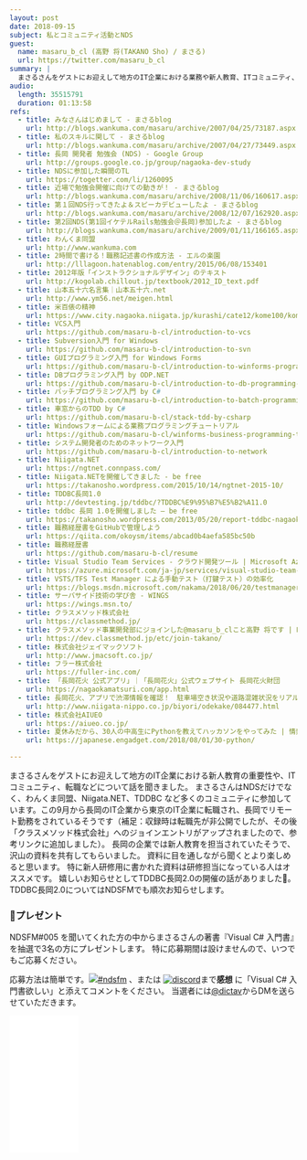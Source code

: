```yaml
---
layout: post
date: 2018-09-15
subject: 私とコミュニティ活動とNDS
guest:
  name: masaru_b_cl (高野 将(TAKANO Sho) / まさる)
  url: https://twitter.com/masaru_b_cl
summary: |
  まさるさんをゲストにお迎えして地方のIT企業における業務や新人教育、ITコミュニティ、転職などについて話を聞きました。
audio:
  length: 35515791
  duration: 01:13:58
refs:
  - title: みなさんはじめまして - まさるblog
    url: http://blogs.wankuma.com/masaru/archive/2007/04/25/73187.aspx
  - title: 私のスキルに関して - まさるblog
    url: http://blogs.wankuma.com/masaru/archive/2007/04/27/73449.aspx
  - title: 長岡 開発者 勉強会 (NDS) - Google Group
    url: http://groups.google.co.jp/group/nagaoka-dev-study
  - title: NDSに参加した瞬間のTL
    url: https://togetter.com/li/1260095
  - title: 近場で勉強会開催に向けての動きが！ - まさるblog
    url: http://blogs.wankuma.com/masaru/archive/2008/11/06/160617.aspx
  - title: 第１回NDS行ってきたよ＆スピーカデビューしたよ - まさるblog
    url: http://blogs.wankuma.com/masaru/archive/2008/12/07/162920.aspx
  - title: 第2回NDS(第1回イケテルRails勉強会＠長岡)参加したよ - まさるblog
    url: http://blogs.wankuma.com/masaru/archive/2009/01/11/166165.aspx
  - title: わんくま同盟
    url: http://www.wankuma.com
  - title: 2時間で書ける！職務記述書の作成方法 - エルの楽園
    url: http://lllagoon.hatenablog.com/entry/2015/06/08/153401
  - title: 2012年版「インストラクショナルデザイン」のテキスト 
    url: http://kogolab.chillout.jp/textbook/2012_ID_text.pdf
  - title: 山本五十六名言集｜山本五十六.net
    url: http://www.ym56.net/meigen.html
  - title: 米百俵の精神
    url: https://www.city.nagaoka.niigata.jp/kurashi/cate12/kome100/kome100.html
  - title: VCS入門
    url: https://github.com/masaru-b-cl/introduction-to-vcs
  - title: Subversion入門 for Windows
    url: https://github.com/masaru-b-cl/introduction-to-svn
  - title: GUIプログラミング入門 for Windows Forms
    url: https://github.com/masaru-b-cl/introduction-to-winforms-programming
  - title: DBプログラミング入門 by ODP.NET
    url: https://github.com/masaru-b-cl/introduction-to-db-programming-by-odp-dot-net
  - title: バッチプログラミング入門 by C#
    url: https://github.com/masaru-b-cl/introduction-to-batch-programming-by-csharp
  - title: 車窓からのTDD by C#
    url: https://github.com/masaru-b-cl/stack-tdd-by-csharp
  - title: Windowsフォームによる業務プログラミングチュートリアル
    url: https://github.com/masaru-b-cl/winforms-business-programming-tutorial
  - title: システム開発者のためのネットワーク入門
    url: https://github.com/masaru-b-cl/introduction-to-network
  - title: Niigata.NET
    url: https://ngtnet.connpass.com/
  - title: Niigata.NETを開催してきました - be free
    url: https://takanosho.wordpress.com/2015/10/14/ngtnet-2015-10/
  - title: TDDBC長岡1.0
    url: http://devtesting.jp/tddbc/?TDDBC%E9%95%B7%E5%B2%A11.0
  - title: tddbc 長岡 1.0を開催しました – be free
    url: https://takanosho.wordpress.com/2013/05/20/report-tddbc-nagaoka-1-0/
  - title: 職務経歴書をGitHubで管理しよう
    url: https://qiita.com/okoysm/items/abcad0b4aefa585bc50b
  - title: 職務経歴書
    url: https://github.com/masaru-b-cl/resume
  - title: Visual Studio Team Services - クラウド開発ツール | Microsoft Azure
    url: https://azure.microsoft.com/ja-jp/services/visual-studio-team-services/
  - title: VSTS/TFS Test Manager による手動テスト（打鍵テスト）の効率化
    url: https://blogs.msdn.microsoft.com/nakama/2018/06/20/testmanager/
  - title: サーバサイド技術の学び舎 - WINGS
    url: https://wings.msn.to/
  - title: クラスメソッド株式会社
    url: https://classmethod.jp/
  - title: クラスメソッド事業開発部にジョインした@masaru_b_clこと高野 将です | Developers.IO
    url: https://dev.classmethod.jp/etc/join-takano/
  - title: 株式会社ジェイマックソフト
    url: http://www.jmacsoft.co.jp/
  - title: フラー株式会社
    url: https://fuller-inc.com/
  - title: 「長岡花火 公式アプリ」｜「長岡花火」公式ウェブサイト 長岡花火財団
    url: https://nagaokamatsuri.com/app.html
  - title: 長岡花火、アプリで渋滞情報を確認！　駐車場空き状況や道路混雑状況をリアルタイムで地図に表示 | おでかけ | にいがた、びより
    url: http://www.niigata-nippo.co.jp/biyori/odekake/084477.html
  - title: 株式会社AIUEO
    url: https://aiueo.co.jp/
  - title: 夏休みだから、30人の中高生にPythonを教えてハッカソンをやってみた | 情熱のミーム　清水亮
    url: https://japanese.engadget.com/2018/08/01/30-python/

---
```


まさるさんをゲストにお迎えして地方のIT企業における新人教育の重要性や、ITコミュニティ、転職などについて話を聞きました。
まさるさんはNDSだけでなく、わんくま同盟、Niigata.NET、TDDBC など多くのコミュニティに参加しています。この9月から長岡のIT企業から東京のIT企業に転職され、長岡でリモート勤務をされているそうです（補足：収録時は転職先が非公開でしたが、その後「クラスメソッド株式会社」へのジョインエントリがアップされましたので、参考リンクに追加しました）。
長岡の企業では新人教育を担当されていたそうで、沢山の資料を共有してもらいました。
資料に目を通しながら聞くとより楽しめると思います。
特に新人研修用に書かれた資料は研修担当になっている人はオススメです。
嬉しいお知らせとしてTDDBC長岡2.0の開催の話がありました🎉。
TDDBC長岡2.0についてはNDSFMでも順次お知らせします。

### 🎁プレゼント

<div class="present">
<div class="text">

<p>
NDSFM#005 を聞いてくれた方の中からまさるさんの著書『Visual C# 入門書』を抽選で3名の方にプレゼントします。
特に応募期間は設けませんので、いつでもご応募ください。
</p>

<p>
応募方法は簡単です。<a href="//twitter.com/search?q=%23ndsfm&f=tweets"><img class="twitter" src="img/twitter.png">#ndsfm</a> 、または <a href="//discord.gg/TvAWxWq"><img class="discord" src="img/discord.png" alt="discord"></a>まで<b>感想</b> に「Visual C# 入門書欲しい」と添えてコメントをください。
当選者には<a href="//twitter.com/dictav">@dictav</a>からDMを送らせていただきます。
</p>
</div>
<div class="item">
<iframe style="width:120px;height:240px;" marginwidth="0" marginheight="0" scrolling="no" frameborder="0" src="//rcm-fe.amazon-adsystem.com/e/cm?lt1=_blank&bc1=000000&IS2=1&bg1=FFFFFF&fc1=000000&lc1=0000FF&t=dictav-22&language=ja_JP&o=9&p=8&l=as4&m=amazon&f=ifr&ref=as_ss_li_til&asins=4822253554&linkId=d84d239e2f1afa7489df7ce81393b990"></iframe>
</div>
</div>
